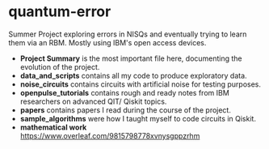 # quantum-error
Summer Project exploring errors in NISQs and eventually trying to learn them via an RBM. Mostly using IBM's open access devices.

* **Project Summary** is the most important file here, documenting the evolution of the project.
* **data_and_scripts** contains all my code to produce exploratory data.
* **noise_circuits** contains circuits with artificial noise for testing purposes.
* **openpulse_tutorials** contains rough and ready notes from IBM researchers on advanced QIT/ Qiskit topics.
* **papers** contains papers I read during the course of the project.
* **sample_algorithms** were how I taught myself to code circuits in Qiskit.
* **mathematical work** https://www.overleaf.com/9815798778xvnysgppzrhm
